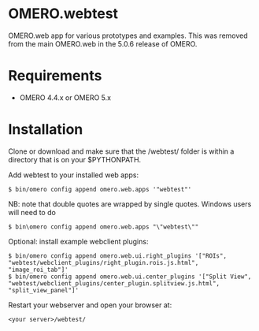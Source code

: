 OMERO.webtest
============

OMERO.web app for various prototypes and examples.
This was removed from the main OMERO.web in the 5.0.6 release of OMERO.


Requirements
============

* OMERO 4.4.x or OMERO 5.x

Installation
============

Clone or download and make sure that the /webtest/ folder
is within a directory that is on your $PYTHONPATH.

Add webtest to your installed web apps:

	$ bin/omero config append omero.web.apps '"webtest"'

NB: note that double quotes are wrapped by single quotes.
Windows users will need to do

    $ bin\omero config append omero.web.apps "\"webtest\""

Optional: install example webclient plugins:

    $ bin/omero config append omero.web.ui.right_plugins '["ROIs", "webtest/webclient_plugins/right_plugin.rois.js.html", "image_roi_tab"]'
    $ bin/omero config append omero.web.ui.center_plugins '["Split View", "webtest/webclient_plugins/center_plugin.splitview.js.html", "split_view_panel"]'


Restart your webserver and open your browser at:

	<your server>/webtest/
